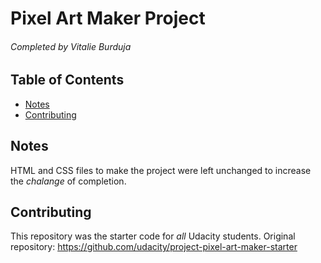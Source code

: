 # Pixel Art Maker Project 
###### Completed by Vitalie Burduja
## Table of Contents

* [Notes](#Notes)
* [Contributing](#contributing)

## Notes

HTML and CSS files to make the project were left unchanged to increase the _chalange_ of completion.

## Contributing

This repository was the starter code for _all_ Udacity students.
Original repository: https://github.com/udacity/project-pixel-art-maker-starter